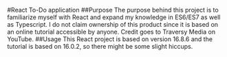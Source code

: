 #React To-Do application
##Purpose
The purpose behind this project is to familiarize myself with React and expand my knowledge in ES6/ES7 as well as Typescript. I do not claim ownership of this product since it is based on an online tutorial accessible by anyone. Credit goes to Traversy Media on YouTube.
##Usage
This React project is based on version 16.8.6 and the tutorial is based on 16.0.2, so there might be some slight hiccups.